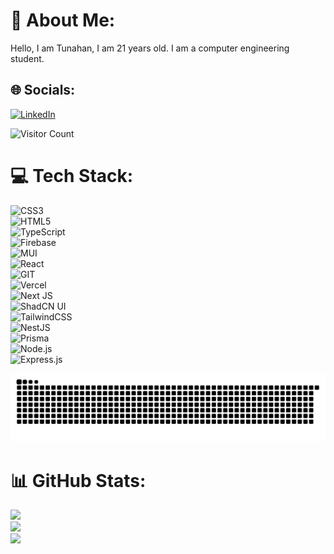 
# 💫 About Me:
Hello, I am Tunahan, I am 21 years old. I am a computer engineering student.


## 🌐 Socials:
[![LinkedIn](https://img.shields.io/badge/LinkedIn-%230077B5.svg?logo=linkedin&logoColor=white)](https://linkedin.com/in/tunahan-buçak-473812247) 


![Visitor Count](https://komarev.com/ghpvc/?username=yourusername)







# 💻 Tech Stack:
![CSS3](https://img.shields.io/badge/css3-%231572B6.svg?style=for-the-badge&logo=css3&logoColor=white)  
![HTML5](https://img.shields.io/badge/html5-%23E34F26.svg?style=for-the-badge&logo=html5&logoColor=white)  
![TypeScript](https://img.shields.io/badge/typescript-%23007ACC.svg?style=for-the-badge&logo=typescript&logoColor=white)  
![Firebase](https://img.shields.io/badge/firebase-%23039BE5.svg?style=for-the-badge&logo=firebase)  
![MUI](https://img.shields.io/badge/MUI-%230081CB.svg?style=for-the-badge&logo=mui&logoColor=white)  
![React](https://img.shields.io/badge/react-%2320232a.svg?style=for-the-badge&logo=react&logoColor=%2361DAFB)  
![GIT](https://img.shields.io/badge/Git-fc6d26?style=for-the-badge&logo=git&logoColor=white)  
![Vercel](https://img.shields.io/badge/vercel-%23000000.svg?style=for-the-badge&logo=vercel&logoColor=white)  
![Next JS](https://img.shields.io/badge/Next-black?style=for-the-badge&logo=next.js&logoColor=white)  
![ShadCN UI](https://img.shields.io/badge/ShadCN%20UI-black?style=for-the-badge)  
![TailwindCSS](https://img.shields.io/badge/tailwindcss-%2338B2AC.svg?style=for-the-badge&logo=tailwind-css&logoColor=white)  
![NestJS](https://img.shields.io/badge/NestJS-%23E0234E.svg?style=for-the-badge&logo=nestjs&logoColor=white)  
![Prisma](https://img.shields.io/badge/Prisma-%232D3748.svg?style=for-the-badge&logo=prisma&logoColor=white)  
![Node.js](https://img.shields.io/badge/Node.js-339933?style=for-the-badge&logo=nodedotjs&logoColor=white)  
![Express.js](https://img.shields.io/badge/Express.js-404D59?style=for-the-badge&logo=express&logoColor=white)



  <picture>
  <source media="(prefers-color-scheme: dark)" srcset="https://raw.githubusercontent.com/CagatayAkkas/CagatayAkkas/output/github-contribution-grid-snake-dark.svg">
  <source media="(prefers-color-scheme: light)" srcset="https://raw.githubusercontent.com/CagatayAkkas/CagatayAkkas/output/github-contribution-grid-snake.svg">
  <img alt="github contribution grid snake animation" src="https://raw.githubusercontent.com/CagatayAkkas/CagatayAkkas/output/github-contribution-grid-snake.svg">
</picture>  

# 📊 GitHub Stats:
![](https://github-readme-stats.vercel.app/api?username=tunahanbucak&theme=dark&hide_border=false&include_all_commits=true&count_private=false)<br/>
![](https://github-readme-streak-stats.herokuapp.com/?user=tunahanbucak&theme=dark&hide_border=false)<br/>
![](https://github-readme-stats.vercel.app/api/top-langs/?username=tunahanbucak&theme=dark&hide_border=false&include_all_commits=true&count_private=false&layout=compact)




<!-- Proudly created with GPRM ( https://gprm.itsvg.in ) -->

